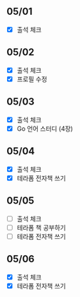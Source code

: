 ## 05/01

- [x] 출석 체크

## 05/02

- [x] 출석 체크
- [x] 프로필 수정

## 05/03 

- [x] 출석 체크
- [x] Go 언어 스터디 (4장)

## 05/04

- [x] 출석 체크
- [x] 테라폼 전자책 쓰기

## 05/05

- [ ] 출석 체크
- [ ] 테라폼 책 공부하기
- [ ] 테라폼 전자책 쓰기

## 05/06

- [x] 출석 체크
- [x] 테라폼 전자책 쓰기